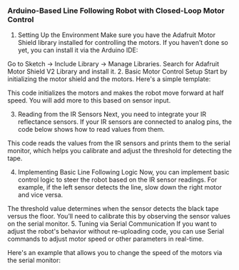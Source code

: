 ### Arduino-Based Line Following Robot with Closed-Loop Motor Control

1. Setting Up the Environment
Make sure you have the Adafruit Motor Shield library installed for controlling the motors. If you haven’t done so yet, you can install it via the Arduino IDE:

Go to Sketch -> Include Library -> Manage Libraries.
Search for Adafruit Motor Shield V2 Library and install it.
2. Basic Motor Control Setup
Start by initializing the motor shield and the motors. Here's a simple template:

This code initializes the motors and makes the robot move forward at half speed. You will add more to this based on sensor input.

3. Reading from the IR Sensors
Next, you need to integrate your IR reflectance sensors. If your IR sensors are connected to analog pins, the code below shows how to read values from them.

This code reads the values from the IR sensors and prints them to the serial monitor, which helps you calibrate and adjust the threshold for detecting the tape.

4. Implementing Basic Line Following Logic
Now, you can implement basic control logic to steer the robot based on the IR sensor readings. For example, if the left sensor detects the line, slow down the right motor and vice versa.

The threshold value determines when the sensor detects the black tape versus the floor. You’ll need to calibrate this by observing the sensor values on the serial monitor.
5. Tuning via Serial Communication
If you want to adjust the robot's behavior without re-uploading code, you can use Serial commands to adjust motor speed or other parameters in real-time.

Here's an example that allows you to change the speed of the motors via the serial monitor: